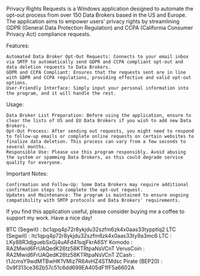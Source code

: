 Privacy Rights Requests is a Windows application designed to automate the opt-out process from over 150 Data Brokers based in the US and Europe. The application aims to empower users' privacy rights by streamlining GDPR (General Data Protection Regulation) and CCPA (California Consumer Privacy Act) compliance requests.

Features:

    Automated Data Broker Opt-Out Requests: Connects to your email inbox via SMTP to automatically send GDPR and CCPA compliant opt-out and data deletion requests to Data Brokers.
    GDPR and CCPA Compliant: Ensures that the requests sent are in line with GDPR and CCPA regulations, providing effective and valid opt-out options.
    User-Friendly Interface: Simply input your personal information into the program, and it will handle the rest.

Usage:

    Data Broker List Preparation: Before using the application, ensure to clear the lists of US and EU Data Brokers if you wish to add new Data Brokers.
    Opt-Out Process: After sending out requests, you might need to respond to follow-up emails or complete online requests on certain websites to finalize data deletion. This process can vary from a few seconds to several months.
    Responsible Use: Please use this program responsibly. Avoid abusing the system or spamming Data Brokers, as this could degrade service quality for everyone.

Important Notes:

    Confirmation and Follow-Up: Some Data Brokers may require additional confirmation steps to complete the opt-out request.
    Updates and Maintenance: The program is maintained to ensure ongoing compatibility with SMTP protocols and Data Brokers' requirements.


If you find this application useful, please consider buying me a coffee to support my work.
Have a nice day!

BTC (Segwit) : bc1qpq4p72r8ykjdu32szfm6zk4x0aas33typptlq2
LTC (Segwit) : ltc1qpq4p72r8ykjdu32szfm6zk4x0aas33ty9a3mc6
LTC : LKy88R3djguebSxGj4uAFd41sqjFkrA6SY
Komodo : RA2Mwid6FrUAQedK26tz58KTRtpaNsVCnT
VerusCoin : RA2Mwid6FrUAQedK26tz58KTRtpaNsVCnT
ZCash : t1JcmsY9wdMTBwHK1VMiz7R6AvHZ4STMdsc
Pirate (BEP20) : 0x9f313ce362b57c51c6dd699EA405dF1fF5a6602A
